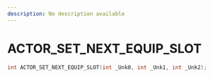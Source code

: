 ```yaml
---
description: No description available 
---
```


# ACTOR_SET_NEXT_EQUIP_SLOT

```cpp
int ACTOR_SET_NEXT_EQUIP_SLOT(int _Unk0, int _Unk1, int _Unk2);
```